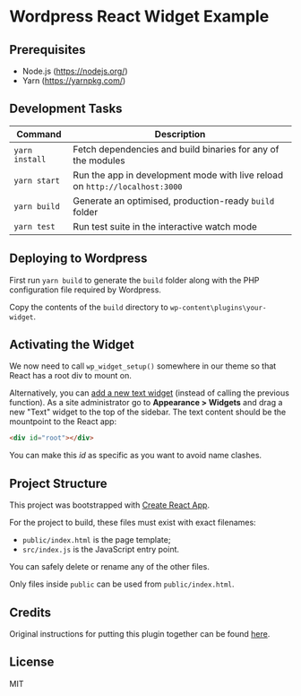 # Wordpress React Widget Example

## Prerequisites

* Node.js (https://nodejs.org/)
* Yarn (https://yarnpkg.com/)

## Development Tasks

| Command | Description |
|---------|-------------|
| `yarn install` | Fetch dependencies and build binaries for any of the modules |
| `yarn start` | Run the app in development mode with live reload on `http://localhost:3000` |
| `yarn build` | Generate an optimised, production-ready `build` folder |
| `yarn test` | Run test suite in the interactive watch mode |

## Deploying to Wordpress

First run `yarn build` to generate the `build` folder along with the PHP configuration file required by Wordpress.

Copy the contents of the `build` directory to `wp-content\plugins\your-widget`.

## Activating the Widget

We now need to call `wp_widget_setup()` somewhere in our theme so that React has a root div to mount on.

Alternatively, you can [add a new text widget](http://i.imgur.com/bUWJ4mc.png) (instead of calling the previous function). As a site administrator go to **Appearance > Widgets** and drag a new "Text" widget to the top of the sidebar. The text content should be the mountpoint to the React app:

```html
<div id="root"></div>
```

You can make this *id* as specific as you want to avoid name clashes.

## Project Structure

This project was bootstrapped with [Create React App](https://github.com/facebookincubator/create-react-app).

For the project to build, these files must exist with exact filenames:

* `public/index.html` is the page template;
* `src/index.js` is the JavaScript entry point.

You can safely delete or rename any of the other files.

Only files inside `public` can be used from `public/index.html`.

## Credits

Original instructions for putting this plugin together can be found [here](http://myappincome.co.uk/how-to-make-a-react-js-wordpress-plugin/).

## License

MIT
